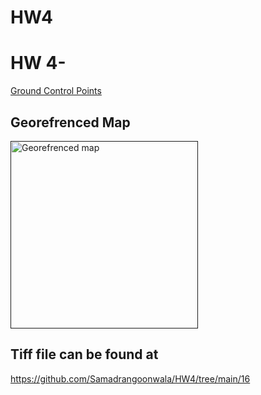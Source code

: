 # HW4
  

 

<html>
  <head>
   
  </head>
  <body>
    <h1></h1>
    <h1>HW 4-</h1>
    <p></p>
  <a href="HW 4 GCP File.txt">Ground Control Points</a>
  <h2>Georefrenced Map</h2>
 
  <a href>
  <img src="HW4.png" alt="Georefrenced map" style="width 300px; height:300px;">
  </a>
<h2>Tiff file can be found at</h2>
<a href=16></a>

https://github.com/Samadrangoonwala/HW4/tree/main/16

  
  
  
  
</html>
